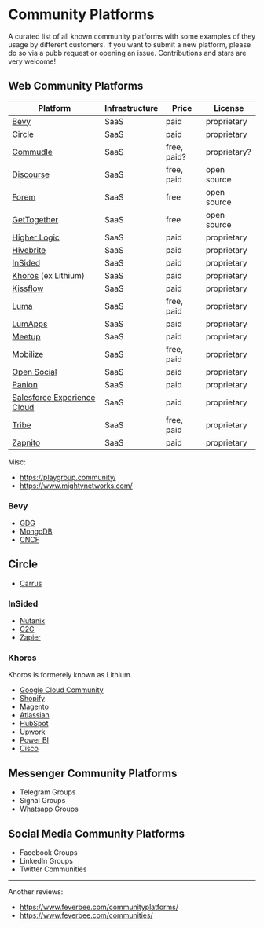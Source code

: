 #  Community Platforms

A curated list of all known community platforms with some examples of they usage by different customers. If you want to submit a new platform, please do so via a pubb request or opening an issue. Contributions and stars are very welcome!

## Web Community Platforms

| Platform | Infrastructure | Price | License |
| --- | --- | --- | --- |
| [Bevy](https://www.bevy.com/) | SaaS | paid | proprietary |
| [Circle](https://circle.so/) | SaaS | paid | proprietary |
| [Commudle](https://commudle.com/) | SaaS | free, paid? | proprietary? |
| [Discourse](https://www.discourse.org/) | SaaS | free, paid | open source |
| [Forem](https://www.forem.com/) | SaaS | free | open source |
| [GetTogether](https://gettogether.community/) | SaaS | free | open source |
| [Higher Logic](https://www.higherlogic.com/) | SaaS | paid | proprietary |
| [Hivebrite](https://hivebrite.com/) | SaaS | paid | proprietary |
| [InSided](https://www.insided.com/) | SaaS | paid | proprietary |
| [Khoros](https://khoros.com/) (ex Lithium) | SaaS | paid | proprietary |
| [Kissflow](https://kissflow.com/) | SaaS | paid | proprietary |
| [Luma](https://lu.ma/) | SaaS | free, paid | proprietary |
| [LumApps](https://www.lumapps.com/) | SaaS | paid | proprietary |
| [Meetup](https://www.meetup.com/) | SaaS | paid | proprietary |
| [Mobilize](https://www.mobilize.io/) | SaaS | free, paid | proprietary |
| [Open Social](https://www.getopensocial.com/) | SaaS | paid | proprietary |
| [Panion](https://panion.com/) | SaaS | paid | proprietary |
| [Salesforce Experience Cloud](https://www.salesforce.com/eu/products/experience-cloud/overview/) | SaaS | paid | proprietary |
| [Tribe](https://tribe.so/) | SaaS | free, paid | proprietary |
| [Zapnito](https://zapnito.com/) | SaaS | paid | proprietary |

Misc:
- https://playgroup.community/
- https://www.mightynetworks.com/

### Bevy

- [GDG](https://gdg.community.dev/)
- [MongoDB](https://live.mongodb.com/)
- [CNCF](https://community.cncf.io/)

## Circle

- [Carrus](https://community.carrus.io/)

### InSided

- [Nutanix](https://next.nutanix.com/)
- [C2C](https://community.c2cglobal.com/)
- [Zapier](https://community.zapier.com/)

### Khoros

Khoros is formerely known as Lithium.

- [Google Cloud Community](https://www.googlecloudcommunity.com/)
- [Shopify](https://community.shopify.com/)
- [Magento](https://community.magento.com/)
- [Atlassian](https://community.atlassian.com/)
- [HubSpot](https://community.hubspot.com/)
- [Upwork](https://community.upwork.com/)
- [Power BI](https://community.powerbi.com/)
- [Cisco](https://community.cisco.com/)

## Messenger Community Platforms

- Telegram Groups
- Signal Groups
- Whatsapp Groups

## Social Media Community Platforms

- Facebook Groups
- LinkedIn Groups
- Twitter Communities

---

Another reviews:

- https://www.feverbee.com/communityplatforms/
- https://www.feverbee.com/communities/
